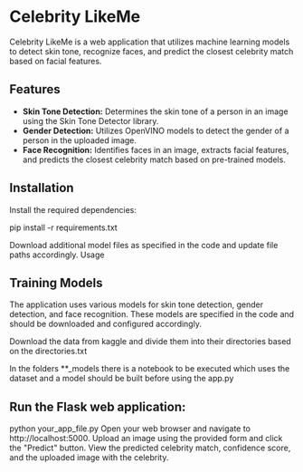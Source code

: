 # Celebrity LikeMe

Celebrity LikeMe is a web application that utilizes machine learning models to detect skin tone, recognize faces, and predict the closest celebrity match based on facial features.

## Features

- **Skin Tone Detection:** Determines the skin tone of a person in an image using the Skin Tone Detector library.
- **Gender Detection:** Utilizes OpenVINO models to detect the gender of a person in the uploaded image.
- **Face Recognition:** Identifies faces in an image, extracts facial features, and predicts the closest celebrity match based on pre-trained models.

## Installation

Install the required dependencies:

pip install -r requirements.txt

Download additional model files as specified in the code and update file paths accordingly.
Usage

## Training Models

The application uses various models for skin tone detection, gender detection, and face recognition. These models are specified in the code and should be downloaded and configured accordingly.

Download the data from kaggle and divide them into their directories based on the directories.txt

In the folders \*\*\_models there is a notebook to be executed which uses the dataset and a model should be built before using the app.py

## Run the Flask web application:

python your_app_file.py
Open your web browser and navigate to http://localhost:5000.
Upload an image using the provided form and click the "Predict" button.
View the predicted celebrity match, confidence score, and the uploaded image with the celebrity.
